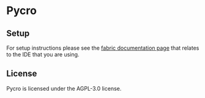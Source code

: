 # Pycro
## Setup

For setup instructions please see the [fabric documentation page](https://docs.fabricmc.net/develop/getting-started/setting-up-a-development-environment) that relates to the IDE that you are using.

## License

Pycro is licensed under the AGPL-3.0 license.
